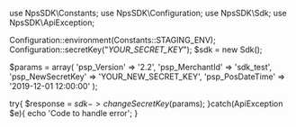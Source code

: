 use NpsSDK\Constants;
use NpsSDK\Configuration;
use NpsSDK\Sdk;
use NpsSDK\ApiException;

Configuration::environment(Constants::STAGING_ENV);
Configuration::secretKey("_YOUR_SECRET_KEY_");
$sdk = new Sdk();

$params = array(
    'psp_Version' => '2.2',
    'psp_MerchantId' => 'sdk_test',
    'psp_NewSecretKey' => 'YOUR_NEW_SECRET_KEY',
    'psp_PosDateTime' => '2019-12-01 12:00:00'
);

try{ 
    $response = $sdk->changeSecretKey($params); 
}catch(ApiException $e){ 
    echo 'Code to handle error'; 
} 
